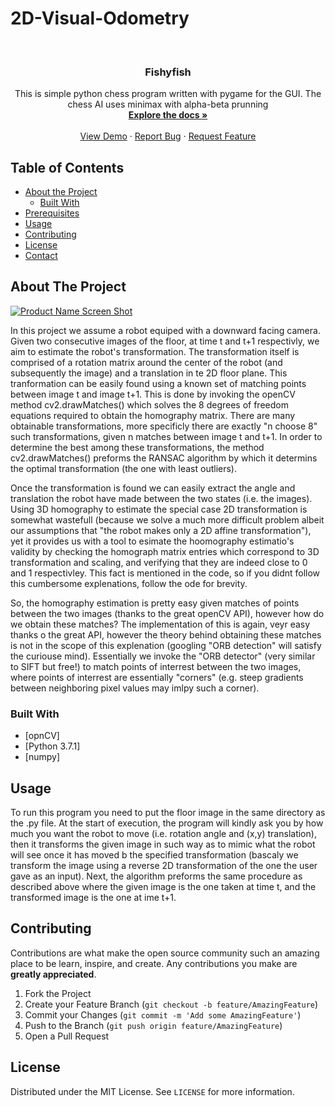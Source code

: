 # 2D-Visual-Odometry



<!-- PROJECT LOGO -->
<br />
<p align="center">
  <a href="https://github.com/nadavleh/Chess_AI">
  </a>

  <h3 align="center">Fishyfish</h3>

  <p align="center">
    This is simple python chess program written with pygame for the GUI. The chess AI uses minimax with alpha-beta prunning
    <br />
    <a href="https://github.com/nadavleh/Chess_AI"><strong>Explore the docs »</strong></a>
    <br />
    <br />
    <a href="https://github.com/nadavleh/Chess_AI">View Demo</a>
    ·
    <a href="https://github.com/nadavleh/Chess_AI/issues">Report Bug</a>
    ·
    <a href="https://github.com/nadavleh/Chess_AI/issues">Request Feature</a>
  </p>
</p>



<!-- TABLE OF CONTENTS -->
## Table of Contents

* [About the Project](#about-the-project)
  * [Built With](#built-with)
* [Prerequisites](#prerequisites)
* [Usage](#usage)
* [Contributing](#contributing)
* [License](#license)
* [Contact](#contact)



<!-- ABOUT THE PROJECT -->
## About The Project

[![Product Name Screen Shot][product-screenshot]](https://github.com/nadavleh/2D-Visual-Odometry-/blob/main/ORB%20Matching.png)

In this project we assume a robot equiped with a downward facing camera. Given two consecutive images of the floor, at time t and t+1 respectivly, we aim to estimate the robot's transformation. The transformation itself is comprised of a rotation matrix around the center of the robot (and subsequently the image) and a translation in te 2D floor plane.
This tranformation can be easily found using a known set of matching points between image t and image t+1. This is done by invoking the openCV method cv2.drawMatches() which solves the 8 degrees of freedom equations required to obtain the homography matrix. There are many obtainable transformations, more specificly there are exactly "n choose 8" such transformations, given n matches between image t and t+1. In order to determine the best among these transformations, the method cv2.drawMatches() preforms the RANSAC algorithm by which it determins the optimal transformation (the one with least outliers).

Once the transformation is found we can easily extract the angle and translation the robot have made between the two states (i.e. the images). Using 3D homography to estimate the special case 2D transformation is somewhat wastefull (because we solve a much more difficult problem albeit our assumptions that "the robot makes only a 2D affine transformation"), yet it provides us with a tool to esimate the hoomography estimatio's validity by checking the homograph matrix entries which correspond to 3D transformation and scaling, and verifying that they are indeed close to 0 and 1 respectivley. This fact is mentioned in the code, so if you didnt follow this cumbersome explenations, follow the ode for brevity.

So, the homography estimation is pretty easy given matches of points between the two images (thanks to the great openCV API), however how do we obtain these matches? The implementation of this is again, veyr easy thanks o the great API, however the theory behind obtaining these matches is not in the scope of this explenation (googling "ORB detection" will satisfy the curiouse mind). Essentially we invoke the "ORB detector" (very similar to SIFT but free!) to match points of interrest between the two images, where points of interrest are essentially "corners" (e.g. steep gradients between neighboring pixel values may imlpy such a corner).

### Built With

* [opnCV]
* [Python 3.7.1]
* [numpy]

## Usage
To run this program you need to put the floor image in the same directory as the .py file. At the start of execution, the program will kindly ask you by how much you want the robot to move (i.e. rotation angle and (x,y) translation), then it transforms the given image in such way as to mimic what the robot will see once it has moved b the specified transformation (bascaly we transform the image using a reverse 2D transformation of the one the user gave as an input). Next, the algorithm preforms the same procedure as described above where the given image is the one taken at time t, and the transformed image is the one at ime t+1.


<!-- CONTRIBUTING -->
## Contributing

Contributions are what make the open source community such an amazing place to be learn, inspire, and create. Any contributions you make are **greatly appreciated**.

1. Fork the Project
2. Create your Feature Branch (`git checkout -b feature/AmazingFeature`)
3. Commit your Changes (`git commit -m 'Add some AmazingFeature'`)
4. Push to the Branch (`git push origin feature/AmazingFeature`)
5. Open a Pull Request



<!-- LICENSE -->
## License

Distributed under the MIT License. See `LICENSE` for more information.






<!-- MARKDOWN LINKS & IMAGES -->
<!-- https://www.markdownguide.org/basic-syntax/#reference-style-links -->
[contributors-shield]: https://img.shields.io/github/contributors/nadavleh/repo.svg?style=flat-square
[forks-shield]: https://img.shields.io/github/forks/nadavleh/repo.svg?style=flat-square
[forks-url]: https://github.com/nadavleh/repo/network/members
[stars-shield]: https://img.shields.io/github/stars/nadavleh/repo.svg?style=flat-square
[stars-url]: https://github.com/nadavleh/repo/stargazers
[issues-shield]: https://img.shields.io/github/issues/nadavleh/repo.svg?style=flat-square
[issues-url]: https://github.com/nadavleh/repo/issues
[license-shield]: https://img.shields.io/github/license/nadavleh/repo.svg?style=flat-square
[product-screenshot]: https://github.com/nadavleh/2D-Visual-Odometry-/blob/main/ORB%20Matching.png

